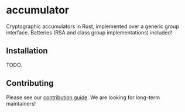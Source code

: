 # accumulator
Cryptographic accumulators in Rust, implemented over a generic group interface. Batteries (RSA and
class group implementations) included!

## Installation
TODO.

## Contributing
Please see our
[contribution guide](https://github.com/cambrian/accumulator/blob/master/CONTRIBUTING.md). We are
looking for long-term maintainers!
